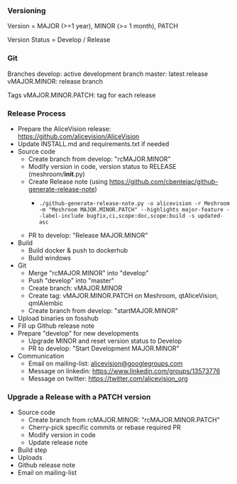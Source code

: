 
### Versioning

Version = MAJOR (>=1 year), MINOR (>= 1 month), PATCH

Version Status = Develop / Release


### Git

Branches
    develop: active development branch
    master: latest release
    vMAJOR.MINOR: release branch

Tags
    vMAJOR.MINOR.PATCH: tag for each release


### Release Process

 - Prepare the AliceVision release: https://github.com/alicevision/AliceVision
 - Update INSTALL.md and requirements.txt if needed
 - Source code
   - Create branch from develop: "rcMAJOR.MINOR"
   - Modify version in code, version status to RELEASE (meshroom/__init__.py)
   - Create Release note (using https://github.com/cbentejac/github-generate-release-note)
     - ```
	   ./github-generate-release-note.py -o alicevision -r Meshroom -m "Meshroom MAJOR.MINOR.PATCH" --highlights major-feature --label-include bugfix,ci,scope:doc,scope:build -s updated-asc
	   ```
   - PR to develop: "Release MAJOR.MINOR"
 - Build
   - Build docker & push to dockerhub
   - Build windows
 - Git
   - Merge "rcMAJOR.MINOR" into "develop"
   - Push "develop" into "master"
   - Create branch: vMAJOR.MINOR
   - Create tag: vMAJOR.MINOR.PATCH on Meshroom, qtAliceVision, qmlAlembic
   - Create branch from develop: "startMAJOR.MINOR"
 - Upload binaries on fosshub
 - Fill up Github release note
 - Prepare "develop" for new developments
   - Upgrade MINOR and reset version status to Develop
   - PR to develop: "Start Development MAJOR.MINOR"
 - Communication
   - Email on mailing-list: alicevision@googlegroups.com
   - Message on linkedin: https://www.linkedin.com/groups/13573776
   - Message on twitter: https://twitter.com/alicevision_org

### Upgrade a Release with a PATCH version

 - Source code
   - Create branch from rcMAJOR.MINOR: "rcMAJOR.MINOR.PATCH"
   - Cherry-pick specific commits or rebase required PR
   - Modify version in code
   - Update release note
 - Build step
 - Uploads
 - Github release note
 - Email on mailing-list

